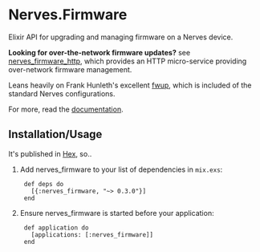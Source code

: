 # Nerves.Firmware

Elixir API for upgrading and managing firmware on a Nerves device.

**Looking for over-the-network firmware updates?** see
[nerves_firmware_http](https://github.com/nerves-project/nerves_firmware_http), which provides an HTTP micro-service providing over-network firmware management.

Leans heavily on Frank Hunleth's excellent [fwup](https://github.com/fhunleth/fwup), which is included of the standard Nerves configurations.

For more, read the [documentation](https://hexdocs.pm/nerves_firmware).

## Installation/Usage

It's published in [Hex](https://hex.pm/nerves_firmware), so..

  1. Add nerves_firmware to your list of dependencies in `mix.exs`:

          def deps do
            [{:nerves_firmware, "~> 0.3.0"}]
          end

  2. Ensure nerves_firmware is started before your application:

          def application do
            [applications: [:nerves_firmware]]
          end
